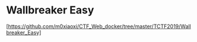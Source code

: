# Wallbreaker Easy

[https://github.com/m0xiaoxi/CTF_Web_docker/tree/master/TCTF2019/Wallbreaker_Easy]
